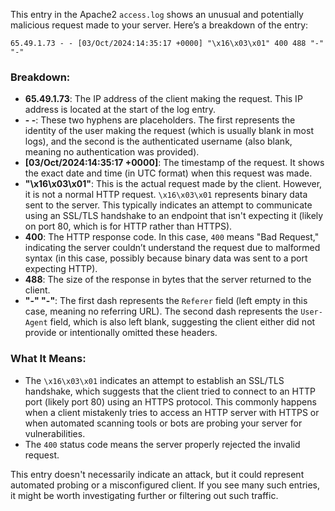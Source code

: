 This entry in the Apache2 `access.log` shows an unusual and potentially malicious request made to your server. Here’s a breakdown of the entry:

```
65.49.1.73 - - [03/Oct/2024:14:35:17 +0000] "\x16\x03\x01" 400 488 "-" "-"
```

### Breakdown:

- **65.49.1.73**: The IP address of the client making the request. This IP address is located at the start of the log entry.
- **- -**: These two hyphens are placeholders. The first represents the identity of the user making the request (which is usually blank in most logs), and the second is the authenticated username (also blank, meaning no authentication was provided).
- **[03/Oct/2024:14:35:17 +0000]**: The timestamp of the request. It shows the exact date and time (in UTC format) when this request was made.
- **"\x16\x03\x01"**: This is the actual request made by the client. However, it is not a normal HTTP request. `\x16\x03\x01` represents binary data sent to the server. This typically indicates an attempt to communicate using an SSL/TLS handshake to an endpoint that isn't expecting it (likely on port 80, which is for HTTP rather than HTTPS).
- **400**: The HTTP response code. In this case, `400` means "Bad Request," indicating the server couldn’t understand the request due to malformed syntax (in this case, possibly because binary data was sent to a port expecting HTTP).
- **488**: The size of the response in bytes that the server returned to the client.
- **"-" "-"**: The first dash represents the `Referer` field (left empty in this case, meaning no referring URL). The second dash represents the `User-Agent` field, which is also left blank, suggesting the client either did not provide or intentionally omitted these headers.

### What It Means:
- The `\x16\x03\x01` indicates an attempt to establish an SSL/TLS handshake, which suggests that the client tried to connect to an HTTP port (likely port 80) using an HTTPS protocol. This commonly happens when a client mistakenly tries to access an HTTP server with HTTPS or when automated scanning tools or bots are probing your server for vulnerabilities.
- The `400` status code means the server properly rejected the invalid request.

This entry doesn't necessarily indicate an attack, but it could represent automated probing or a misconfigured client. If you see many such entries, it might be worth investigating further or filtering out such traffic.

